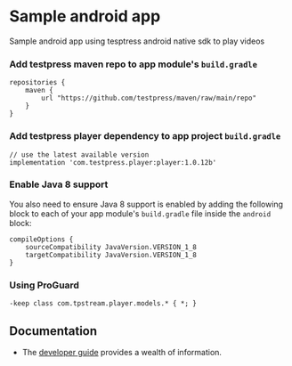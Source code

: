 # Sample android app
Sample android app using tesptress android native sdk to play videos

### Add testpress maven repo to app module's `build.gradle`

```
repositories {
    maven {
        url "https://github.com/testpress/maven/raw/main/repo"
    }
}
```

### Add testpress player dependency to app project `build.gradle`

```
// use the latest available version
implementation 'com.testpress.player:player:1.0.12b'
```

### Enable Java 8 support

You also need to ensure Java 8 support is enabled by adding the following block to each of your app module's `build.gradle` file inside the `android` block:

```
compileOptions {
    sourceCompatibility JavaVersion.VERSION_1_8
    targetCompatibility JavaVersion.VERSION_1_8
}
```

### Using ProGuard

```
-keep class com.tpstream.player.models.* { *; }
```

## Documentation
* The [developer guide] provides a wealth of information.

[developer guide]: https://developer.testpress.in/docs/video-embedding/player-sdk/android-native-sdk/getting-started